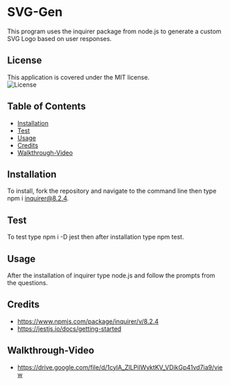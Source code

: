 # SVG-Gen

This program uses the inquirer package from node.js to generate a custom SVG Logo based on user responses.

## License
This application is covered under the MIT license.<br>
![License](https://img.shields.io/badge/License-MIT-green.svg)


## Table of Contents

- [Installation](#installation)
- [Test](#test)
- [Usage](#usage)
- [Credits](#credits)
- [Walkthrough-Video](#walkthrough-video)

## Installation

To install, fork the repository and navigate to the command line then type npm i inquirer@8.2.4.

## Test

To test type npm i -D jest then after installation type npm test.

## Usage

After the installation of inquirer type node.js and follow the prompts from the questions.

## Credits

- https://www.npmjs.com/package/inquirer/v/8.2.4
- https://jestjs.io/docs/getting-started

## Walkthrough-Video
- https://drive.google.com/file/d/1cylA_ZlLPilWyktKV_VDikGp41vd7ia9/view